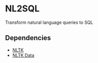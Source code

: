 # NL2SQL
Transform natural language queries to SQL

## Dependencies
* [NLTK](http://www.nltk.org/)
* [NLTK Data](http://www.nltk.org/data.html)